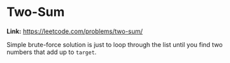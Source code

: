 # Two-Sum

**Link:** https://leetcode.com/problems/two-sum/

Simple brute-force solution is just to loop through the list until you find two numbers that add up to `target`.